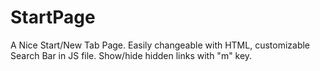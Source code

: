 # StartPage
A Nice Start/New Tab Page.  Easily changeable with HTML, customizable Search Bar in JS file. Show/hide hidden links with "m" key.  
